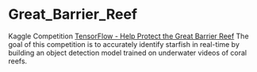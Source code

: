 # Great_Barrier_Reef

Kaggle Competition
[TensorFlow - Help Protect the Great Barrier Reef](https://www.kaggle.com/c/tensorflow-great-barrier-reef)
The goal of this competition is to accurately identify starfish in real-time by building an object detection model trained on underwater videos of coral reefs.
